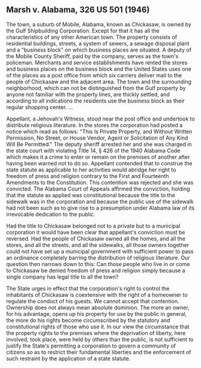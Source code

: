 ## Marsh v. Alabama, 326 US 501 (1946)
 The town, a suburb of Mobile, Alabama, known as Chickasaw, is owned by the Gulf Shipbuilding Corporation. Except for that it has all the characteristics of any other American town. The property consists of residential buildings, streets, a system of sewers, a sewage disposal plant and a "business block" on which business places are situated. A deputy of the Mobile County Sheriff, paid by the company, serves as the town's policeman. Merchants and service establishments have rented the stores and business places on the business block and the United States uses one of the places as a post office from which six carriers deliver mail to the people of Chickasaw and the adjacent area. The town and the surrounding neighborhood, which can not be distinguished from the Gulf property by anyone not familiar with the property lines, are thickly settled, and according to all indications the residents use the business block as their regular shopping center. ...

 Appellant, a Jehovah's Witness, stood near the post office and undertook to distribute religious literature. In the stores the corporation had posted a notice which read as follows: "This Is Private Property, and Without Written Permission, No Street, or House Vendor, Agent or Solicitation of Any Kind Will Be Permitted." The deputy sheriff arrested her and she was charged in the state court with violating Title 14, § 426 of the 1940 Alabama Code which makes it a crime to enter or remain on the premises of another after having been warned not to do so. Appellant contended that to construe the state statute as applicable to her activities would abridge her right to freedom of press and religion contrary to the First and Fourteenth Amendments to the Constitution. This contention was rejected and she was convicted. The Alabama Court of Appeals affirmed the conviction, holding that the statute as applied was constitutional because the title to the sidewalk was in the corporation and because the public use of the sidewalk had not been such as to give rise to a presumption under Alabama law of its irrevocable dedication to the public.

Had the title to Chickasaw belonged not to a private but to a municipal corporation it would have been clear that appellant's conviction must be reversed. Had the people of Chickasaw owned all the homes, and all the stores, and all the streets, and all the sidewalks, all those owners together could not have set up a municipal government with sufficient power to pass an ordinance completely barring the distribution of religious literature. Our question then narrows down to this: Can those people who live in or come to Chickasaw be denied freedom of press and religion simply because a single company has legal title to all the town?

The State urges in effect that the corporation's right to control the inhabitants of Chickasaw is coextensive with the right of a homeowner to regulate the conduct of his guests. We cannot accept that contention. Ownership does not always mean absolute dominion. The more an owner, for his advantage, opens up his property for use by the public in general, the more do his rights become circumscribed by the statutory and constitutional rights of those who use it. In our view the circumstance that the property rights to the premises where the deprivation of liberty, here involved, took place, were held by others than the public, is not sufficient to justify the State's permitting a corporation to govern a community of citizens so as to restrict their fundamental liberties and the enforcement of such restraint by the application of a state statute.
